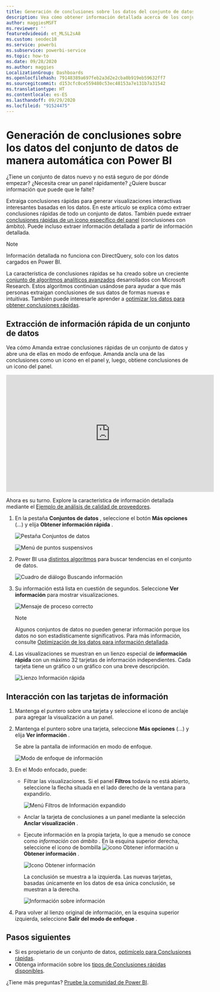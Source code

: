 ```yaml
---
title: Generación de conclusiones sobre los datos del conjunto de datos de manera automática
description: Vea cómo obtener información detallada acerca de los conjuntos de datos y los iconos del panel.
author: maggiesMSFT
ms.reviewer: ''
featuredvideoid: et_MLSL2sA8
ms.custom: seodec18
ms.service: powerbi
ms.subservice: powerbi-service
ms.topic: how-to
ms.date: 09/28/2020
ms.author: maggies
LocalizationGroup: Dashboards
ms.openlocfilehash: 79148389a697feb2a3d2e2cba0b919eb59632ff7
ms.sourcegitcommit: d153cfc0ce559480c53ec48153a7e131b7a31542
ms.translationtype: HT
ms.contentlocale: es-ES
ms.lasthandoff: 09/29/2020
ms.locfileid: "91524475"
---
```

# <a name="generate-data-insights-on-your-dataset-automatically-with-power-bi"></a>Generación de conclusiones sobre los datos del conjunto de datos de manera automática con Power BI
¿Tiene un conjunto de datos nuevo y no está seguro de por dónde empezar?  ¿Necesita crear un panel rápidamente?  ¿Quiere buscar información que puede que le falte?

Extraiga conclusiones rápidas para generar visualizaciones interactivas interesantes basadas en los datos. En este artículo se explica cómo extraer conclusiones rápidas de todo un conjunto de datos. También puede extraer [conclusiones rápidas de un icono específico del panel](../consumer/end-user-insights.md) (conclusiones con ámbito). Puede incluso extraer información detallada a partir de información detallada.

> [!NOTE]
> Información detallada no funciona con DirectQuery, solo con los datos cargados en Power BI.
> 

La característica de conclusiones rápidas se ha creado sobre un creciente [conjunto de algoritmos analíticos avanzados](../consumer/end-user-insight-types.md) desarrollados con Microsoft Research. Estos algoritmos continúan usándose para ayudar a que más personas extraigan conclusiones de sus datos de formas nuevas e intuitivas. También puede interesarle aprender a [optimizar los datos para obtener conclusiones rápidas](service-insights-optimize.md).

## <a name="run-quick-insights-on-a-dataset"></a>Extracción de información rápida de un conjunto de datos
Vea cómo Amanda extrae conclusiones rápidas de un conjunto de datos y abre una de ellas en modo de enfoque. Amanda ancla una de las conclusiones como un icono en el panel y, luego, obtiene conclusiones de un icono del panel.

<iframe width="560" height="315" src="https://www.youtube.com/embed/et_MLSL2sA8" frameborder="0" allowfullscreen></iframe>


Ahora es su turno. Explore la característica de información detallada mediante el [Ejemplo de análisis de calidad de proveedores](sample-supplier-quality.md).

1. En la pestaña **Conjuntos de datos** , seleccione el botón **Más opciones** (...) y elija **Obtener información rápida** .
   
    ![Pestaña Conjuntos de datos](media/service-insights/power-bi-ellipses.png)
   
    ![Menú de puntos suspensivos](media/service-insights/power-bi-tab.png)
2. Power BI usa [distintos algoritmos](../consumer/end-user-insight-types.md) para buscar tendencias en el conjunto de datos.
   
    ![Cuadro de diálogo Buscando información](media/service-insights/pbi_autoinsightssearching.png)
3. Su información está lista en cuestión de segundos.  Seleccione **Ver información** para mostrar visualizaciones.
   
    ![Mensaje de proceso correcto](media/service-insights/pbi_autoinsightsuccess.png)
   
    > [!NOTE]
    > Algunos conjuntos de datos no pueden generar información porque los datos no son estadísticamente significativos.  Para más información, consulte [Optimización de los datos para información detallada](service-insights-optimize.md).
    > 
    
4. Las visualizaciones se muestran en un lienzo especial de **información rápida** con un máximo 32 tarjetas de información independientes. Cada tarjeta tiene un gráfico o un gráfico con una breve descripción.
   
    ![Lienzo Información rápida](media/service-insights/power-bi-insights.png)

## <a name="interact-with-the-insight-cards"></a>Interacción con las tarjetas de información

1. Mantenga el puntero sobre una tarjeta y seleccione el icono de anclaje para agregar la visualización a un panel.

2. Mantenga el puntero sobre una tarjeta, seleccione **Más opciones** (...) y elija **Ver información** . 

    Se abre la pantalla de información en modo de enfoque.
   
    ![Modo de enfoque de información](media/service-insights/power-bi-insight-focus.png)
3. En el Modo enfocado, puede:
   
   * Filtrar las visualizaciones. Si el panel **Filtros** todavía no está abierto, seleccione la flecha situada en el lado derecho de la ventana para expandirlo.

       ![Menú Filtros de Información expandido](media/service-insights/power-bi-insights-filter-new.png)
   * Anclar la tarjeta de conclusiones a un panel mediante la selección **Anclar visualización** .
   * Ejecute información en la propia tarjeta, lo que a menudo se conoce como *información con ámbito* . En la esquina superior derecha, seleccione el icono de bombilla ![icono Obtener información](media/service-insights/power-bi-bulb-icon.png) u **Obtener información** .
     
       ![Icono Obtener información](media/service-insights/pbi-autoinsights-tile.png)
     
     La conclusión se muestra a la izquierda. Las nuevas tarjetas, basadas únicamente en los datos de esa única conclusión, se muestran a la derecha.
     
       ![Información sobre información](media/service-insights/power-bi-insights-on-insights-new.png)
4. Para volver al lienzo original de información, en la esquina superior izquierda, seleccione **Salir del modo de enfoque** .

## <a name="next-steps"></a>Pasos siguientes
- Si es propietario de un conjunto de datos, [optimícelo para Conclusiones rápidas](service-insights-optimize.md).
- Obtenga información sobre los [tipos de Conclusiones rápidas disponibles](../consumer/end-user-insight-types.md).

¿Tiene más preguntas? [Pruebe la comunidad de Power BI](https://community.powerbi.com/).
